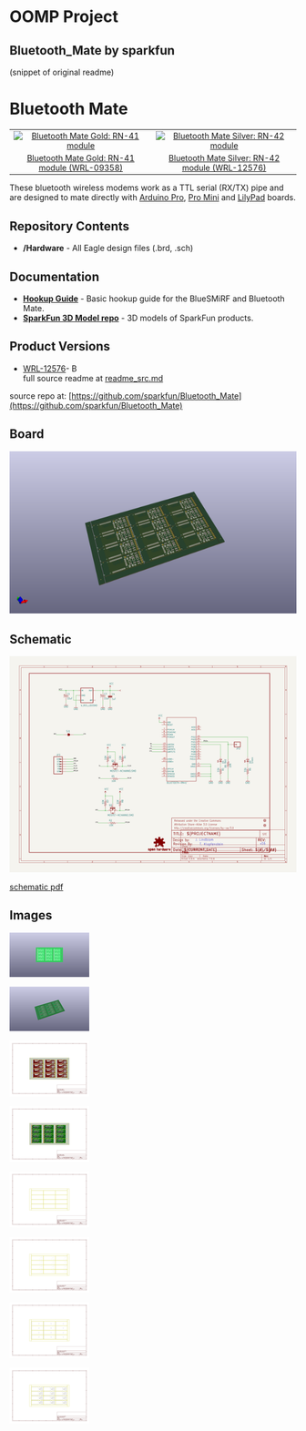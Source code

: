 # OOMP Project  
## Bluetooth_Mate  by sparkfun  
  
(snippet of original readme)  
  
Bluetooth Mate  
==============  
  
<table class="table table-hover table-striped table-bordered">  
  <tr align="center">  
   <td><a href="https://www.sparkfun.com/products/9358"><img src="https://dlnmh9ip6v2uc.cloudfront.net//images/products/9/3/5/8/09358-01.jpg" alt="Bluetooth Mate Gold: RN-41 module"></a></td>  
   <td><a href="https://www.sparkfun.com/products/12576"><img src="https://cdn.sparkfun.com//assets/parts/9/2/2/8/12576-01.jpg" alt="Bluetooth Mate Silver: RN-42 module"></a></td>  
  </tr>  
  <tr align="center">  
    <td><a href="https://www.sparkfun.com/products/9358">Bluetooth Mate Gold: RN-41 module (WRL-09358)</a></td>  
    <td><a href="https://www.sparkfun.com/products/12576">Bluetooth Mate Silver: RN-42 module (WRL-12576)</a></td>  
  </tr>  
</table>  
  
These bluetooth wireless modems work as a TTL serial (RX/TX) pipe and are designed to mate directly with [Arduino Pro](https://www.sparkfun.com/products/10915), [Pro Mini](https://www.sparkfun.com/products/11114) and [LilyPad](https://www.sparkfun.com/products/9266) boards.   
  
Repository Contents  
-------------------  
  
* **/Hardware** - All Eagle design files (.brd, .sch)  
  
Documentation  
--------------  
* **[Hookup Guide](https://learn.sparkfun.com/tutorials/using-the-bluesmirf)** - Basic hookup guide for the BlueSMiRF and Bluetooth Mate.  
* **[SparkFun 3D Model repo](https://github.com/sparkfun/3D_Models)** - 3D models of SparkFun products.   
  
Product Versions  
----------------  
* [WRL-12576](https://www.sparkfun.com/products/12576)- B  
  full source readme at [readme_src.md](readme_src.md)  
  
source repo at: [https://github.com/sparkfun/Bluetooth_Mate](https://github.com/sparkfun/Bluetooth_Mate)  
## Board  
  
[![working_3d.png](working_3d_600.png)](working_3d.png)  
## Schematic  
  
[![working_schematic.png](working_schematic_600.png)](working_schematic.png)  
  
[schematic pdf](working_schematic.pdf)  
## Images  
  
[![working_3D_bottom.png](working_3D_bottom_140.png)](working_3D_bottom.png)  
  
[![working_3D_top.png](working_3D_top_140.png)](working_3D_top.png)  
  
[![working_assembly_page_01.png](working_assembly_page_01_140.png)](working_assembly_page_01.png)  
  
[![working_assembly_page_02.png](working_assembly_page_02_140.png)](working_assembly_page_02.png)  
  
[![working_assembly_page_03.png](working_assembly_page_03_140.png)](working_assembly_page_03.png)  
  
[![working_assembly_page_04.png](working_assembly_page_04_140.png)](working_assembly_page_04.png)  
  
[![working_assembly_page_05.png](working_assembly_page_05_140.png)](working_assembly_page_05.png)  
  
[![working_assembly_page_06.png](working_assembly_page_06_140.png)](working_assembly_page_06.png)  
